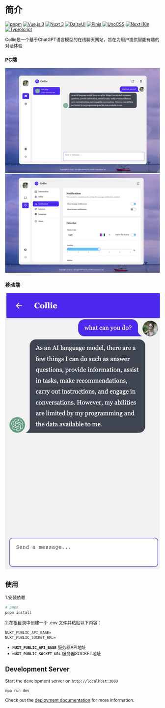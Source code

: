 # 简介

[![pnpm](https://img.shields.io/badge/pnpm-%23F24E1E.svg?style=for-the-badge&logo=pnpm&logoColor=white)](https://pnpm.io/)
[![Vue.js 3](https://img.shields.io/badge/vue.js%203-%234FC08D.svg?style=for-the-badge&logo=vue.js&logoColor=white)](https://v3.vuejs.org/)
[![Nuxt 3](https://img.shields.io/badge/nuxt.js%203-%2300C58E.svg?style=for-the-badge&logo=nuxt.js&logoColor=white)](https://v3.nuxtjs.org/)
[![DaisyUI](https://img.shields.io/badge/daisyui-%231AB1D6.svg?style=for-the-badge&logo=tailwind-css&logoColor=white)](https://daisyui.com/)
[![Pinia](https://img.shields.io/badge/pinia-%2362af43.svg?style=for-the-badge&logo=pinia&logoColor=white)](https://pinia.vuejs.org/)
[![UnoCSS](https://img.shields.io/badge/unocss-%2300C58E.svg?style=for-the-badge&logo=unocss&logoColor=white)](https://unocss.antfu.me/)
[![Nuxt i18n](https://img.shields.io/badge/nuxt_i18n-%2300C58E.svg?style=for-the-badge&logo=nuxt.js&logoColor=white)](https://i18n.nuxtjs.org/)
[![TypeScript](https://img.shields.io/badge/typescript-%233178C6.svg?style=for-the-badge&logo=typescript&logoColor=white)](https://www.typescriptlang.org/)

Collie是一个基于ChatGPT语言模型的在线聊天网站，旨在为用户提供智能有趣的对话体验

### PC端

![chat](./public/1686895177725.jpg)
![setup](./public/1686895167628.jpg)

### 移动端

![chat](./public/1686895248927.jpg)

## 使用

1.安装依赖

```bash
# pnpm
pnpm install
```
2.在根目录中创建一个 .env 文件并粘贴以下内容：
 ```
NUXT_PUBLIC_API_BASE=
NUXT_PUBLIC_SOCKET_URL=
 ```
  - **`NUXT_PUBLIC_API_BASE`** 服务器API地址
  - **`NUXT_PUBLIC_SOCKET_URL`** 服务器SOCKET地址

## Development Server

Start the development server on `http://localhost:3000`

```bash
npm run dev
```



Check out the [deployment documentation](https://nuxt.com/docs/getting-started/deployment) for more information.
